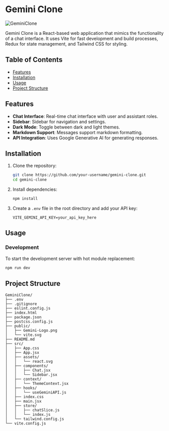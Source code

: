 # Gemini Clone
![GeminiClone](https://github.com/user-attachments/assets/628d682b-0992-4776-a26f-eaf336574f27)

Gemini Clone is a React-based web application that mimics the functionality of a chat interface. It uses Vite for fast development and build processes, Redux for state management, and Tailwind CSS for styling.

## Table of Contents

- [Features](#features)
- [Installation](#installation)
- [Usage](#usage)
- [Project Structure](#project-structure)


## Features

- **Chat Interface**: Real-time chat interface with user and assistant roles.
- **Sidebar**: Sidebar for navigation and settings.
- **Dark Mode**: Toggle between dark and light themes.
- **Markdown Support**: Messages support markdown formatting.
- **API Integration**: Uses Google Generative AI for generating responses.

## Installation

1. Clone the repository:
    ```sh
    git clone https://github.com/your-username/gemini-clone.git
    cd gemini-clone
    ```

2. Install dependencies:
    ```sh
    npm install
    ```

3. Create a `.env` file in the root directory and add your API key:
    ```env
    VITE_GEMINI_API_KEY=your_api_key_here
    ```

## Usage

### Development

To start the development server with hot module replacement:
```sh
npm run dev
```

## Project Structure

```
GeminiClone/
├── .env
├── .gitignore
├── eslint.config.js
├── index.html
├── package.json
├── postcss.config.js
├── public/
│   ├── Gemini-Logo.png
│   └── vite.svg
├── README.md
├── src/
│   ├── App.css
│   ├── App.jsx
│   ├── assets/
│   │   └── react.svg
│   ├── components/
│   │   ├── Chat.jsx
│   │   └── Sidebar.jsx
│   ├── context/
│   │   └── ThemeContext.jsx
│   ├── hooks/
│   │   └── useGeminiAPI.js
│   ├── index.css
│   ├── main.jsx
│   ├── store/
│   │   ├── chatSlice.js
│   │   └── index.js
│   └── tailwind.config.js
└── vite.config.js
```

